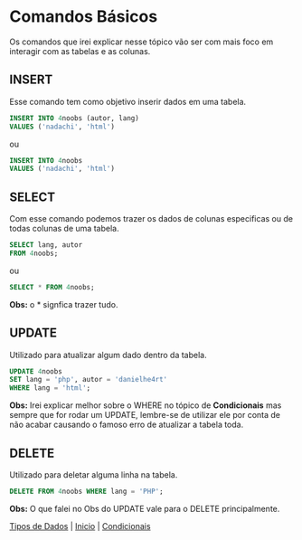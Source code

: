 # **Comandos Básicos**

Os comandos que irei explicar nesse tópico vão ser com mais foco em interagir com as tabelas e as colunas.

## **INSERT**

Esse comando tem como objetivo inserir dados em uma tabela.

``` SQL
INSERT INTO 4noobs (autor, lang)
VALUES ('nadachi', 'html')
```

ou

``` SQL
INSERT INTO 4noobs 
VALUES ('nadachi', 'html')
```

## **SELECT**

Com esse comando podemos trazer os dados de colunas especificas ou de todas colunas de uma tabela.

``` SQL
SELECT lang, autor
FROM 4noobs;
```

ou

``` SQL
SELECT * FROM 4noobs;
```

**Obs:** o * signfica trazer tudo.

## **UPDATE**

Utilizado para atualizar algum dado dentro da tabela.

``` SQL
UPDATE 4noobs
SET lang = 'php', autor = 'danielhe4rt'
WHERE lang = 'html';
```

**Obs:** Irei explicar melhor sobre o WHERE no tópico de **Condicionais** mas sempre que for rodar um UPDATE, lembre-se de utilizar ele por conta de não acabar causando o famoso erro de atualizar a tabela toda.

## **DELETE**

Utilizado para deletar alguma linha na tabela.

``` SQL
DELETE FROM 4noobs WHERE lang = 'PHP';
```

**Obs:** O que falei no Obs do UPDATE vale para o DELETE principalmente.

[Tipos de Dados](./Tipos.md) | [Inicio](../../README.md) | [Condicionais](./Condicionais.md)